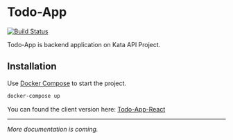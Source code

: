 # Todo-App

[![Build Status](https://travis-ci.org/qlaffont/todo-app.svg?branch=master)](https://travis-ci.org/qlaffont/todo-app)

Todo-App is backend application on Kata API Project.

## Installation

Use [Docker Compose](https://github.com/docker/compose) to start the project.

```bash
docker-compose up
```

You can found the client version here: [Todo-App-React](https://github.com/qlaffont/todo-app-react)

---

*More documentation is coming.*
